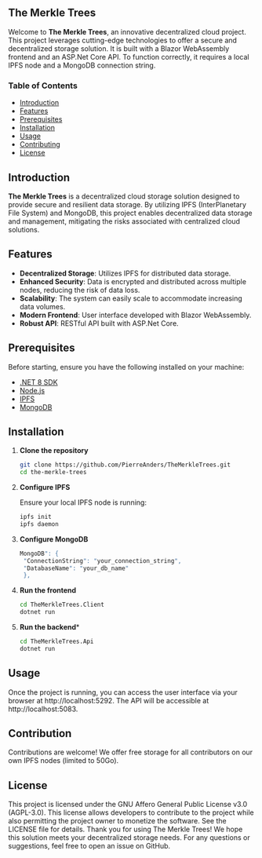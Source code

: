 ## The Merkle Trees

Welcome to **The Merkle Trees**, an innovative decentralized cloud project. This project leverages cutting-edge
technologies to offer a secure and decentralized storage solution. It is built with a Blazor WebAssembly frontend and an
ASP.Net Core API. To function correctly, it requires a local IPFS node and a MongoDB connection string.

### Table of Contents

- [Introduction](#introduction)
- [Features](#features)
- [Prerequisites](#prerequisites)
- [Installation](#installation)
- [Usage](#usage)
- [Contributing](#contributing)
- [License](#license)

## Introduction

**The Merkle Trees** is a decentralized cloud storage solution designed to provide secure and resilient data storage. By
utilizing IPFS (InterPlanetary File System) and MongoDB, this project enables decentralized data storage and management,
mitigating the risks associated with centralized cloud solutions.

## Features

- **Decentralized Storage**: Utilizes IPFS for distributed data storage.
- **Enhanced Security**: Data is encrypted and distributed across multiple nodes, reducing the risk of data loss.
- **Scalability**: The system can easily scale to accommodate increasing data volumes.
- **Modern Frontend**: User interface developed with Blazor WebAssembly.
- **Robust API**: RESTful API built with ASP.Net Core.

## Prerequisites

Before starting, ensure you have the following installed on your machine:

- [.NET 8 SDK](https://dotnet.microsoft.com/download/dotnet/8.0)
- [Node.js](https://nodejs.org/)
- [IPFS](https://ipfs.io/)
- [MongoDB](https://www.mongodb.com/)

## Installation

1. **Clone the repository**

   ```bash
   git clone https://github.com/PierreAnders/TheMerkleTrees.git
   cd the-merkle-trees
   ```

2. **Configure IPFS**

   Ensure your local IPFS node is running:
   ```bash
   ipfs init
   ipfs daemon
   ```

3. **Configure MongoDB**
     ```bash
     MongoDB": {
      "ConnectionString": "your_connection_string",
      "DatabaseName": "your_db_name"
      },
      ```

4. **Run the frontend**
   ```bash
   cd TheMerkleTrees.Client
   dotnet run
   ```
5. **Run the backend***
   ```bash
   cd TheMerkleTrees.Api
   dotnet run
   ```

## Usage
Once the project is running, you can access the user interface via your browser at http://localhost:5292. The API will be accessible at http://localhost:5083.

## Contribution

Contributions are welcome! We offer free storage for all contributors on our own IPFS nodes (limited to 50Go).

## License

This project is licensed under the GNU Affero General Public License v3.0 (AGPL-3.0). This license allows developers to contribute to the project while also permitting the project owner to monetize the software. See the LICENSE file for details. Thank you for using The Merkle Trees! We hope this solution meets your decentralized storage needs. For any questions or suggestions, feel free to open an issue on GitHub.